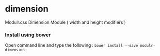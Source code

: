# dimension

Modulr.css Dimension Module ( width and height modifiers )

### Install using bower
Open command line and type the following : ``` bower install --save modulr-dimension ```
